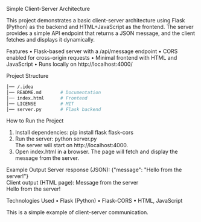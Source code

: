 Simple Client-Server Architecture

This project demonstrates a basic client-server architecture using Flask (Python) as the backend and HTML+JavaScript as the frontend. The server provides a simple API endpoint that returns a JSON message, and the client fetches and displays it dynamically.

Features
	•	Flask-based server with a /api/message endpoint
	•	CORS enabled for cross-origin requests
	•	Minimal frontend with HTML and JavaScript
	•	Runs locally on http://localhost:4000/

Project Structure

```sh
│── /.idea
│── README.md       # Documentation
│── index.html      # Frontend  
│── LICENSE         # MIT
│── server.py       # Flask backend
```
How to Run the Project
1. Install dependencies:
  pip install flask flask-cors  
2.	Run the server:
  python server.py  
  The server will start on http://localhost:4000.
3.	Open index.html in a browser. The page will fetch and display the message from the server.

Example Output
Server response (JSON):
{"message": "Hello from the server!"}  
Client output (HTML page):
Message from the server  
Hello from the server!  

Technologies Used
	•	Flask (Python)
	•	Flask-CORS
	•	HTML, JavaScript

This is a simple example of client-server communication.
